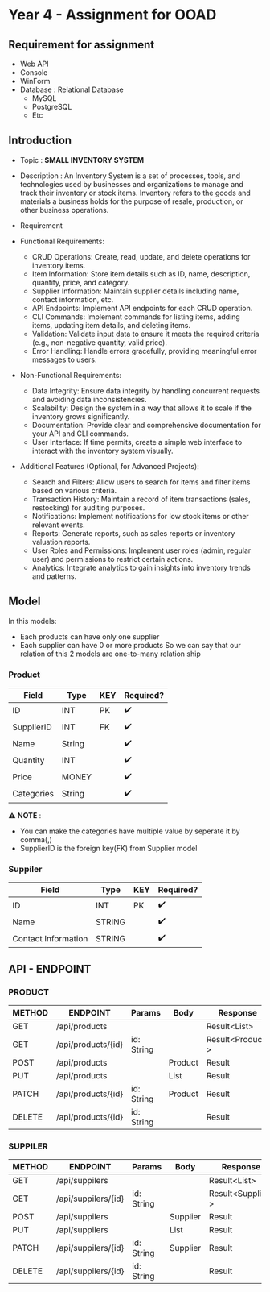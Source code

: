 # Year 4 - Assignment for OOAD

## Requirement for assignment

- Web API
- Console
- WinForm
- Database : Relational Database
  - MySQL
  - PostgreSQL
  - Etc

## Introduction

- Topic : **SMALL INVENTORY SYSTEM**

- Description : An Inventory System is a set of processes, tools, and technologies used by businesses and organizations to manage and track their inventory or stock items. Inventory refers to the goods and materials a business holds for the purpose of resale, production, or other business operations.

- Requirement

* Functional Requirements:

  - CRUD Operations:
    Create, read, update, and delete operations for inventory items.
  - Item Information:
    Store item details such as ID, name, description, quantity, price, and category.
  - Supplier Information:
    Maintain supplier details including name, contact information, etc.
  - API Endpoints:
    Implement API endpoints for each CRUD operation.
  - CLI Commands:
    Implement commands for listing items, adding items, updating item details, and deleting items.
  - Validation:
    Validate input data to ensure it meets the required criteria (e.g., non-negative quantity, valid price).
  - Error Handling:
    Handle errors gracefully, providing meaningful error messages to users.

* Non-Functional Requirements:

  - Data Integrity:
    Ensure data integrity by handling concurrent requests and avoiding data inconsistencies.
  - Scalability:
    Design the system in a way that allows it to scale if the inventory grows significantly.
  - Documentation:
    Provide clear and comprehensive documentation for your API and CLI commands.
  - User Interface:
    If time permits, create a simple web interface to interact with the inventory system visually.

* Additional Features (Optional, for Advanced Projects):

  - Search and Filters:
    Allow users to search for items and filter items based on various criteria.
  - Transaction History:
    Maintain a record of item transactions (sales, restocking) for auditing purposes.
  - Notifications:
    Implement notifications for low stock items or other relevant events.
  - Reports:
    Generate reports, such as sales reports or inventory valuation reports.
  - User Roles and Permissions:
    Implement user roles (admin, regular user) and permissions to restrict certain actions.
  - Analytics:
    Integrate analytics to gain insights into inventory trends and patterns.

## Model

In this models:
- Each products can have only one supplier
- Each supplier can have 0 or more products
So we can say that our relation of this 2 models are one-to-many relation ship

### Product

| Field      | Type   | KEY | Required?          |
| ---------- | ------ | --- | ------------------ |
| ID         | INT    | PK  | :heavy_check_mark: |
| SupplierID | INT    | FK  | :heavy_check_mark: |
| Name       | String |     | :heavy_check_mark: |
| Quantity   | INT    |     | :heavy_check_mark: |
| Price      | MONEY  |     | :heavy_check_mark: |
| Categories | String |     | :heavy_check_mark: |

:warning: **NOTE** : 

- You can make the categories have multiple value by seperate it by comma(,)
- SupplierID is the foreign key(FK) from Supplier model 

### Suppiler

| Field               | Type   | KEY | Required?          |
| ------------------- | ------ | --- | ------------------ |
| ID                  | INT    | PK  | :heavy_check_mark: |
| Name                | STRING |     | :heavy_check_mark: |
| Contact Information | STRING |     | :heavy_check_mark: |

## API - ENDPOINT

### PRODUCT

| METHOD | ENDPOINT           | Params     | Body          | Response              |
| ------ | ------------------ | ---------- | ------------- | --------------------- |
| GET    | /api/products      |            |               | Result<List<Product>> |
| GET    | /api/products/{id} | id: String |               | Result<Product?>      |
| POST   | /api/products      |            | Product       | Result<Product>       |
| PUT    | /api/products      |            | List<Product> | Result<Product>       |
| PATCH  | /api/products/{id} | id: String | Product       | Result<Product>       |
| DELETE | /api/products/{id} | id: String |               | Result<Bool>          |

### SUPPILER

| METHOD | ENDPOINT            | Params     | Body           | Response               |
| ------ | ------------------- | ---------- | -------------- | ---------------------- |
| GET    | /api/suppilers      |            |                | Result<List<Supplier>> |
| GET    | /api/suppilers/{id} | id: String |                | Result<Supplier?>      |
| POST   | /api/suppilers      |            | Supplier       | Result<Supplier>       |
| PUT    | /api/suppilers      |            | List<Supplier> | Result<Supplier>       |
| PATCH  | /api/suppilers/{id} | id: String | Supplier       | Result<Supplier>       |
| DELETE | /api/suppilers/{id} | id: String |                | Result<Bool>           |
